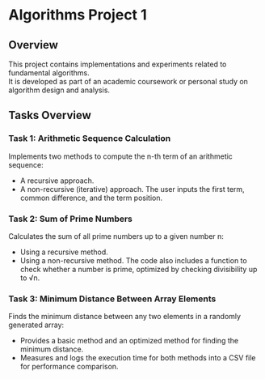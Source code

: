 # Algorithms Project 1

## Overview

This project contains implementations and experiments related to fundamental algorithms.  
It is developed as part of an academic coursework or personal study on algorithm design and analysis.

## Tasks Overview

### Task 1: Arithmetic Sequence Calculation
Implements two methods to compute the n-th term of an arithmetic sequence:
- A recursive approach.
- A non-recursive (iterative) approach.
The user inputs the first term, common difference, and the term position.

### Task 2: Sum of Prime Numbers
Calculates the sum of all prime numbers up to a given number n:
- Using a recursive method.
- Using a non-recursive method. 
The code also includes a function to check whether a number is prime, optimized by checking divisibility up to √n.

### Task 3: Minimum Distance Between Array Elements
Finds the minimum distance between any two elements in a randomly generated array:
- Provides a basic method and an optimized method for finding the minimum distance.
- Measures and logs the execution time for both methods into a CSV file for performance comparison.
